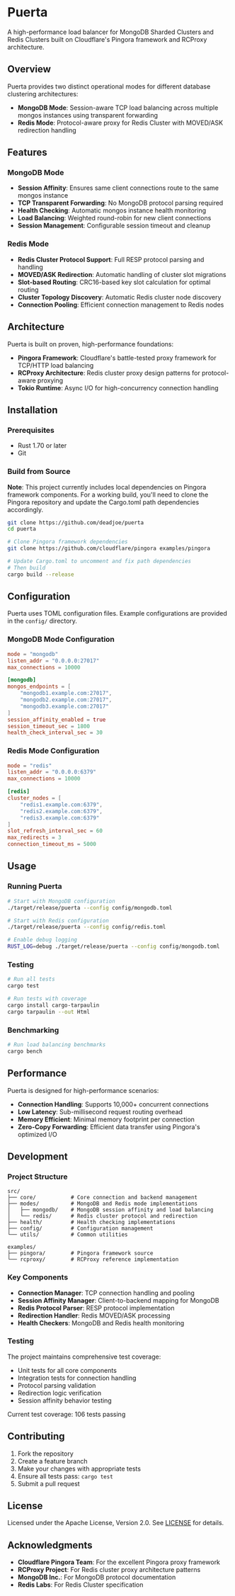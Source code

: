 # Puerta

A high-performance load balancer for MongoDB Sharded Clusters and Redis Clusters built on Cloudflare's Pingora framework and RCProxy architecture.

## Overview

Puerta provides two distinct operational modes for different database clustering architectures:

- **MongoDB Mode**: Session-aware TCP load balancing across multiple mongos instances using transparent forwarding
- **Redis Mode**: Protocol-aware proxy for Redis Cluster with MOVED/ASK redirection handling

## Features

### MongoDB Mode
- **Session Affinity**: Ensures same client connections route to the same mongos instance
- **TCP Transparent Forwarding**: No MongoDB protocol parsing required
- **Health Checking**: Automatic mongos instance health monitoring
- **Load Balancing**: Weighted round-robin for new client connections
- **Session Management**: Configurable session timeout and cleanup

### Redis Mode
- **Redis Cluster Protocol Support**: Full RESP protocol parsing and handling
- **MOVED/ASK Redirection**: Automatic handling of cluster slot migrations
- **Slot-based Routing**: CRC16-based key slot calculation for optimal routing
- **Cluster Topology Discovery**: Automatic Redis cluster node discovery
- **Connection Pooling**: Efficient connection management to Redis nodes

## Architecture

Puerta is built on proven, high-performance foundations:

- **Pingora Framework**: Cloudflare's battle-tested proxy framework for TCP/HTTP load balancing
- **RCProxy Architecture**: Redis cluster proxy design patterns for protocol-aware proxying
- **Tokio Runtime**: Async I/O for high-concurrency connection handling

## Installation

### Prerequisites

- Rust 1.70 or later
- Git

### Build from Source

**Note**: This project currently includes local dependencies on Pingora framework components. For a working build, you'll need to clone the Pingora repository and update the Cargo.toml path dependencies accordingly.

```bash
git clone https://github.com/deadjoe/puerta
cd puerta

# Clone Pingora framework dependencies
git clone https://github.com/cloudflare/pingora examples/pingora

# Update Cargo.toml to uncomment and fix path dependencies
# Then build
cargo build --release
```

## Configuration

Puerta uses TOML configuration files. Example configurations are provided in the `config/` directory.

### MongoDB Mode Configuration

```toml
mode = "mongodb"
listen_addr = "0.0.0.0:27017"
max_connections = 10000

[mongodb]
mongos_endpoints = [
    "mongodb1.example.com:27017",
    "mongodb2.example.com:27017",
    "mongodb3.example.com:27017"
]
session_affinity_enabled = true
session_timeout_sec = 1800
health_check_interval_sec = 30
```

### Redis Mode Configuration

```toml
mode = "redis"
listen_addr = "0.0.0.0:6379"
max_connections = 10000

[redis]
cluster_nodes = [
    "redis1.example.com:6379",
    "redis2.example.com:6379", 
    "redis3.example.com:6379"
]
slot_refresh_interval_sec = 60
max_redirects = 3
connection_timeout_ms = 5000
```

## Usage

### Running Puerta

```bash
# Start with MongoDB configuration
./target/release/puerta --config config/mongodb.toml

# Start with Redis configuration  
./target/release/puerta --config config/redis.toml

# Enable debug logging
RUST_LOG=debug ./target/release/puerta --config config/mongodb.toml
```

### Testing

```bash
# Run all tests
cargo test

# Run tests with coverage
cargo install cargo-tarpaulin
cargo tarpaulin --out Html
```

### Benchmarking

```bash
# Run load balancing benchmarks
cargo bench
```

## Performance

Puerta is designed for high-performance scenarios:

- **Connection Handling**: Supports 10,000+ concurrent connections
- **Low Latency**: Sub-millisecond request routing overhead
- **Memory Efficient**: Minimal memory footprint per connection
- **Zero-Copy Forwarding**: Efficient data transfer using Pingora's optimized I/O

## Development

### Project Structure

```
src/
├── core/           # Core connection and backend management
├── modes/          # MongoDB and Redis mode implementations
│   ├── mongodb/    # MongoDB session affinity and load balancing
│   └── redis/      # Redis cluster protocol and redirection
├── health/         # Health checking implementations
├── config/         # Configuration management
└── utils/          # Common utilities

examples/
├── pingora/        # Pingora framework source
└── rcproxy/        # RCProxy reference implementation
```

### Key Components

- **Connection Manager**: TCP connection handling and pooling
- **Session Affinity Manager**: Client-to-backend mapping for MongoDB
- **Redis Protocol Parser**: RESP protocol implementation
- **Redirection Handler**: Redis MOVED/ASK processing
- **Health Checkers**: MongoDB and Redis health monitoring

### Testing

The project maintains comprehensive test coverage:

- Unit tests for all core components
- Integration tests for connection handling
- Protocol parsing validation
- Redirection logic verification
- Session affinity behavior testing

Current test coverage: 106 tests passing

## Contributing

1. Fork the repository
2. Create a feature branch
3. Make your changes with appropriate tests
4. Ensure all tests pass: `cargo test`
5. Submit a pull request

## License

Licensed under the Apache License, Version 2.0. See [LICENSE](LICENSE) for details.

## Acknowledgments

- **Cloudflare Pingora Team**: For the excellent Pingora proxy framework
- **RCProxy Project**: For Redis cluster proxy architecture patterns
- **MongoDB Inc.**: For MongoDB protocol documentation
- **Redis Labs**: For Redis Cluster specification
